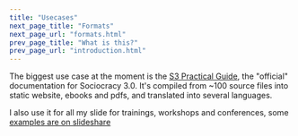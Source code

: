 ```yaml
---
title: "Usecases"
next_page_title: "Formats"
next_page_url: "formats.html"
prev_page_title: "What is this?"
prev_page_url: "introduction.html"
---
```



The biggest use case at the moment is the [S3 Practical Guide](https://patterns-sociocracy30.org), the "official" documentation for Sociocracy 3.0. It's compiled from ~100 source files into static website, ebooks and pdfs, and translated into several languages.

I also use it for all my slide for trainings, workshops and conferences, some [examples are on slideshare](https://www.slideshare.net/BernhardBockelbrink/)

